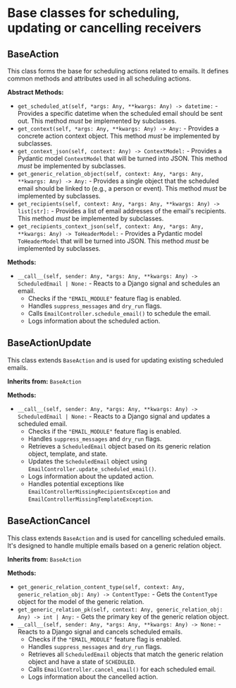 # Base classes for scheduling, updating or cancelling receivers

## BaseAction

This class forms the base for scheduling actions related to emails. It defines common methods and attributes used in all scheduling actions.

**Abstract Methods:**

*   `get_scheduled_at(self, *args: Any, **kwargs: Any) -> datetime:` - Provides a specific datetime when the scheduled email should be sent out.  This method *must* be implemented by subclasses.
*   `get_context(self, *args: Any, **kwargs: Any) -> Any:` -  Provides a concrete action context object. This method *must* be implemented by subclasses.
*   `get_context_json(self, context: Any) -> ContextModel:` -  Provides a Pydantic model `ContextModel` that will be turned into JSON. This method *must* be implemented by subclasses.
*   `get_generic_relation_object(self, context: Any, *args: Any, **kwargs: Any) -> Any:` - Provides a single object that the scheduled email should be linked to (e.g., a person or event).  This method *must* be implemented by subclasses.
*   `get_recipients(self, context: Any, *args: Any, **kwargs: Any) -> list[str]:` - Provides a list of email addresses of the email's recipients. This method *must* be implemented by subclasses.
*   `get_recipients_context_json(self, context: Any, *args: Any, **kwargs: Any) -> ToHeaderModel:` - Provides a Pydantic model `ToHeaderModel` that will be turned into JSON. This method *must* be implemented by subclasses.

**Methods:**

*   `__call__(self, sender: Any, *args: Any, **kwargs: Any) -> ScheduledEmail | None:` - Reacts to a Django signal and schedules an email.
    *   Checks if the `"EMAIL_MODULE"` feature flag is enabled.
    *   Handles `suppress_messages` and `dry_run` flags.
    *   Calls `EmailController.schedule_email()` to schedule the email.
    *   Logs information about the scheduled action.

## BaseActionUpdate

This class extends `BaseAction` and is used for updating existing scheduled emails.

**Inherits from:** `BaseAction`

**Methods:**

*   `__call__(self, sender: Any, *args: Any, **kwargs: Any) -> ScheduledEmail | None:` - Reacts to a Django signal and updates a scheduled email.
    *   Checks if the `"EMAIL_MODULE"` feature flag is enabled.
    *   Handles `suppress_messages` and `dry_run` flags.
    *   Retrieves a `ScheduledEmail` object based on its generic relation object, template, and state.
    *   Updates the `ScheduledEmail` object using `EmailController.update_scheduled_email()`.
    *   Logs information about the updated action.
    *   Handles potential exceptions like `EmailControllerMissingRecipientsException` and `EmailControllerMissingTemplateException`.

## BaseActionCancel

This class extends `BaseAction` and is used for cancelling scheduled emails.  It's designed to handle multiple emails based on a generic relation object.

**Inherits from:** `BaseAction`

**Methods:**

*   `get_generic_relation_content_type(self, context: Any, generic_relation_obj: Any) -> ContentType:` - Gets the `ContentType` object for the model of the generic relation.
*   `get_generic_relation_pk(self, context: Any, generic_relation_obj: Any) -> int | Any:` - Gets the primary key of the generic relation object.
*   `__call__(self, sender: Any, *args: Any, **kwargs: Any) -> None:` - Reacts to a Django signal and cancels scheduled emails.
    *   Checks if the `"EMAIL_MODULE"` feature flag is enabled.
    *   Handles `suppress_messages` and `dry_run` flags.
    *   Retrieves all `ScheduledEmail` objects that match the generic relation object and have a state of `SCHEDULED`.
    *   Calls `EmailController.cancel_email()` for each scheduled email.
    *   Logs information about the cancelled action.
